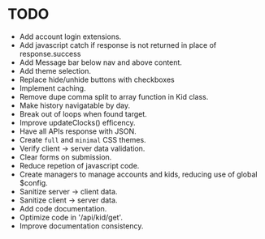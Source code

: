 # TODO

- Add account login extensions.
- Add javascript catch if response is not returned in place of response.success
- Add Message bar below nav and above content.
- Add theme selection.
- Replace hide/unhide buttons with checkboxes
- Implement caching.
- Remove dupe comma split to array function in Kid class.
- Make history navigatable by day.
- Break out of loops when found target.
- Improve updateClocks() efficency.
- Have all APIs response with JSON.
- Create `full` and `minimal` CSS themes.
- Verify client -> server data validation.
- Clear forms on submission.
- Reduce repetion of javascript code.
- Create managers to manage accounts and kids, reducing use of global $config.
- Sanitize server -> client data.
- Sanitize client -> server data.
- Add code documentation.
- Optimize code in '/api/kid/get'.
- Improve documentation consistency.